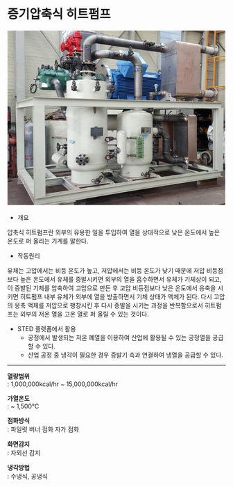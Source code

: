 # 증기압축식 히트펌프

![증기압축식 히트펌프](./vchp-01.png)

- 개요

압축식 히트펌프란 외부의 유용한 일을 투입하여 열을 상대적으로 낮은 온도에서 높은 온도로 퍼 올리는 기계를 말한다.

- 작동원리

유체는 고압에서는 비등 온도가 높고, 저압에서는 비등 온도가 낮기 때문에 저압 비등점보다 높은 온도에서 유체를 증발시키면 외부의 열을 흡수하면서 유체가 기체상이 되고, 이 증발된 기체를 압축하여 고압으로 만든 후 고압 비등점보다 낮은 온도에서 응축을 시키면 히트펌프 내부 유체가 외부에 열을 방출하면서 기체 상태가 액체가 된다. 다시 고압의 응축 액체를 저압으로 팽창시킨 후 다시 증발을 시키는 과정을 반복함으로서 히트펌프는 외부의 저온 열을 고온 열로 퍼 올릴 수 있는 것이다.

- STED 플랫폼에서 활용
  - 공정에서 발생되는 저온 폐열을 이용하여 산업에 활용될 수 있는 공정열을 공급할 수 있다.
  - 산업 공정 중 냉각이 필요한 경우 증발기 측과 연결하여 냉열을 공급할 수 있다.

---

**열량범위**  
: 1,000,000kcal/hr ~ 15,000,000kcal/hr

**가열온도**  
: ~ 1,500℃

**점화방식**  
: 파일럿 버너 점화 자가 점화

**화면감지**  
: 자외선 감지

**냉각방법**  
: 수냉식, 공냉식
